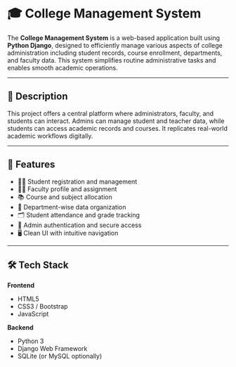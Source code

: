 # 🎓 College Management System

The **College Management System** is a web-based application built using **Python Django**, designed to efficiently manage various aspects of college administration including student records, course enrollment, departments, and faculty data. This system simplifies routine administrative tasks and enables smooth academic operations.

---

## 🧾 Description

This project offers a central platform where administrators, faculty, and students can interact. Admins can manage student and teacher data, while students can access academic records and courses. It replicates real-world academic workflows digitally.

---

## 🚀 Features

- 👨‍🎓 Student registration and management  
- 🧑‍🏫 Faculty profile and assignment  
- 📚 Course and subject allocation  
- 🏫 Department-wise data organization  
- 🗂️ Student attendance and grade tracking  
- 🔐 Admin authentication and secure access  
- 🖥️ Clean UI with intuitive navigation

---

## 🛠️ Tech Stack

**Frontend**  
- HTML5  
- CSS3 / Bootstrap  
- JavaScript

**Backend**  
- Python 3  
- Django Web Framework  
- SQLite (or MySQL optionally)

